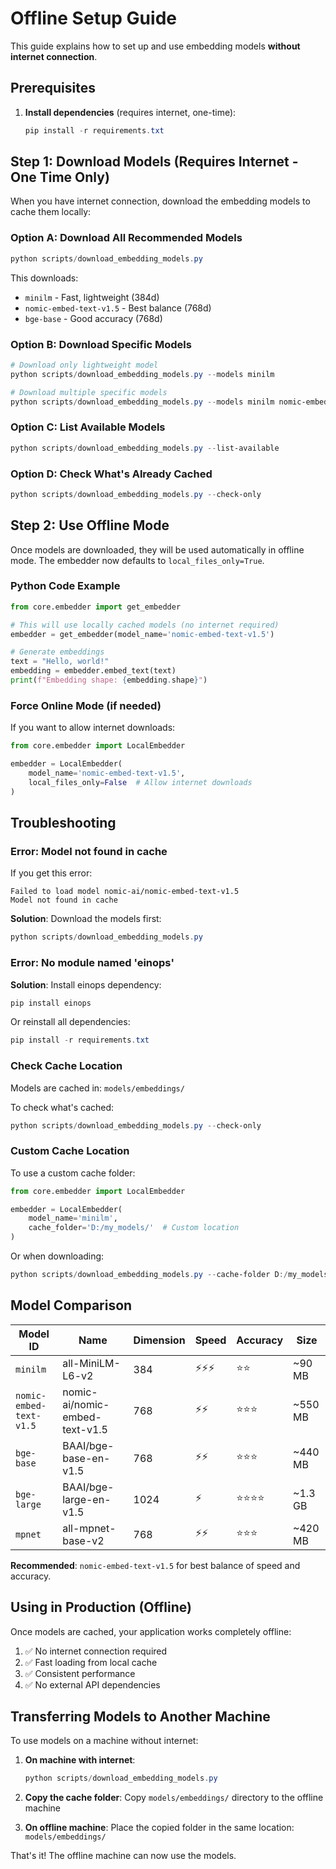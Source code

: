 # Offline Setup Guide

This guide explains how to set up and use embedding models **without internet connection**.

## Prerequisites

1. **Install dependencies** (requires internet, one-time):
   ```powershell
   pip install -r requirements.txt
   ```

## Step 1: Download Models (Requires Internet - One Time Only)

When you have internet connection, download the embedding models to cache them locally:

### Option A: Download All Recommended Models
```powershell
python scripts/download_embedding_models.py
```

This downloads:
- `minilm` - Fast, lightweight (384d)
- `nomic-embed-text-v1.5` - Best balance (768d) 
- `bge-base` - Good accuracy (768d)

### Option B: Download Specific Models
```powershell
# Download only lightweight model
python scripts/download_embedding_models.py --models minilm

# Download multiple specific models
python scripts/download_embedding_models.py --models minilm nomic-embed-text-v1.5
```

### Option C: List Available Models
```powershell
python scripts/download_embedding_models.py --list-available
```

### Option D: Check What's Already Cached
```powershell
python scripts/download_embedding_models.py --check-only
```

## Step 2: Use Offline Mode

Once models are downloaded, they will be used automatically in offline mode. The embedder now defaults to `local_files_only=True`.

### Python Code Example

```python
from core.embedder import get_embedder

# This will use locally cached models (no internet required)
embedder = get_embedder(model_name='nomic-embed-text-v1.5')

# Generate embeddings
text = "Hello, world!"
embedding = embedder.embed_text(text)
print(f"Embedding shape: {embedding.shape}")
```

### Force Online Mode (if needed)

If you want to allow internet downloads:

```python
from core.embedder import LocalEmbedder

embedder = LocalEmbedder(
    model_name='nomic-embed-text-v1.5',
    local_files_only=False  # Allow internet downloads
)
```

## Troubleshooting

### Error: Model not found in cache

If you get this error:
```
Failed to load model nomic-ai/nomic-embed-text-v1.5
Model not found in cache
```

**Solution**: Download the models first:
```powershell
python scripts/download_embedding_models.py
```

### Error: No module named 'einops'

**Solution**: Install einops dependency:
```powershell
pip install einops
```

Or reinstall all dependencies:
```powershell
pip install -r requirements.txt
```

### Check Cache Location

Models are cached in: `models/embeddings/`

To check what's cached:
```powershell
python scripts/download_embedding_models.py --check-only
```

### Custom Cache Location

To use a custom cache folder:

```python
from core.embedder import LocalEmbedder

embedder = LocalEmbedder(
    model_name='minilm',
    cache_folder='D:/my_models/'  # Custom location
)
```

Or when downloading:
```powershell
python scripts/download_embedding_models.py --cache-folder D:/my_models/
```

## Model Comparison

| Model ID | Name | Dimension | Speed | Accuracy | Size |
|----------|------|-----------|-------|----------|------|
| `minilm` | all-MiniLM-L6-v2 | 384 | ⚡⚡⚡ | ⭐⭐ | ~90 MB |
| `nomic-embed-text-v1.5` | nomic-ai/nomic-embed-text-v1.5 | 768 | ⚡⚡ | ⭐⭐⭐ | ~550 MB |
| `bge-base` | BAAI/bge-base-en-v1.5 | 768 | ⚡⚡ | ⭐⭐⭐ | ~440 MB |
| `bge-large` | BAAI/bge-large-en-v1.5 | 1024 | ⚡ | ⭐⭐⭐⭐ | ~1.3 GB |
| `mpnet` | all-mpnet-base-v2 | 768 | ⚡⚡ | ⭐⭐⭐ | ~420 MB |

**Recommended**: `nomic-embed-text-v1.5` for best balance of speed and accuracy.

## Using in Production (Offline)

Once models are cached, your application works completely offline:

1. ✅ No internet connection required
2. ✅ Fast loading from local cache
3. ✅ Consistent performance
4. ✅ No external API dependencies

## Transferring Models to Another Machine

To use models on a machine without internet:

1. **On machine with internet**:
   ```powershell
   python scripts/download_embedding_models.py
   ```

2. **Copy the cache folder**:
   Copy `models/embeddings/` directory to the offline machine

3. **On offline machine**:
   Place the copied folder in the same location: `models/embeddings/`

That's it! The offline machine can now use the models.
